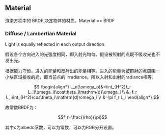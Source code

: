 ## Material

渲染方程中的 BRDF 决定物体的材质。Material == BRDF

### Diffuse / Lambertian Material

Light is equally reflected in each output direction.

假设各个方向进入的光强度相同，即入射光均匀。假设被照射的点既不吸收光也不发出光。

根据能力守恒，进入的能量和反射出的能量相等。进入的能量为被照射的点周围一小块区域接收的光，即当前点的 irradiance。所以入射和出射的radiance相等。

$$
\begin{align*}
L_o(\omega_o)&=\int_{H^2}f_r L_i(\omega_i)\cos\theta_i\mathrm{d}\omega_i \\
&=f_r L_i\int_{H^2}\cos\theta_i\mathrm{d}\omega_i \\
&=\pi f_r L_i
\end{align*}
$$

故常数BRDF为：

$$f_r=\frac{\rho}{\pi}$$

其中$\rho$为albedo系数，可以为常数，可以为RGB分开设置。


